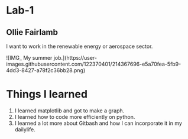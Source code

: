 # Lab-1
<html>
  <head>
    <h2> Ollie Fairlamb </h2>
  </head>
  <body>
    <p> I want to work in the renewable energy or aerospace sector. </p>
    ![IMG_ My summer job.](https://user-images.githubusercontent.com/122370401/214367696-e5a70fea-5fb9-4dd3-8427-a78f2c36bb28.png)
    </div>
</html>

# Things I learned
1. I learned matplotlib and got to make a graph.
2. I learned how to code more efficiently on python.
3. I learned a lot more about Gitbash and how I can incorporate it in my dailylife. 
